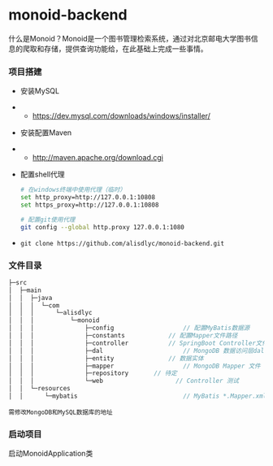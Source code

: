 # monoid-backend

什么是Monoid？Monoid是一个图书管理检索系统，通过对北京邮电大学图书信息的爬取和存储，提供查询功能给，在此基础上完成一些事情。

### 项目搭建

- 安装MySQL

- - https://dev.mysql.com/downloads/windows/installer/

- 安装配置Maven

- - http://maven.apache.org/download.cgi

+ 配置shell代理

  ```bash
  # 在windows终端中使用代理（临时）
  set http_proxy=http://127.0.0.1:10808
  set https_proxy=http://127.0.0.1:10808
  
  # 配置git使用代理
  git config --global http.proxy 127.0.0.1:1080
  ```

+ `git clone https://github.com/alisdlyc/monoid-backend.git`

### 文件目录

```java
├─src
│  ├─main
│  │  ├─java
│  │  │  └─com
│  │  │      └─alisdlyc
│  │  │          └─monoid
│  │  │              ├─config					// 配置MyBatis数据源
│  │  │              ├─constants			// 配置Mapper文件路径
│  │  │              ├─controller			// SpringBoot Controller文件
│  │  │              ├─dal						// MongoDB 数据访问层dal
│  │  │              ├─entity 				// 数据实体
│  │  │              ├─mapper					// MongoDB Mapper 文件
│  │  │              ├─repository 		// 待定
│  │  │              └─web					  // Controller 测试
│  │  └─resources
│  │      └─mybatis								// MyBatis *.Mapper.xml 文件地址
```

`需修改MongoDB和MySQL数据库的地址`

### 启动项目

启动MonoidApplication类
